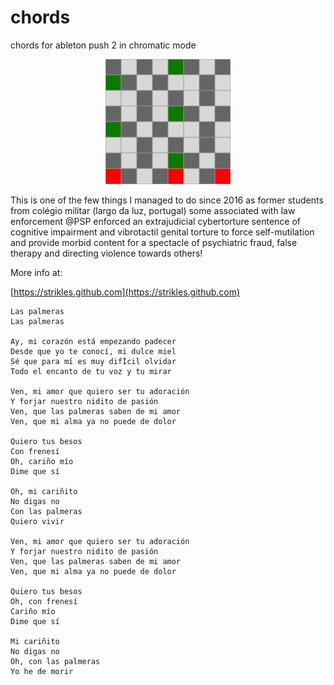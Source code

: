 # chords
chords for ableton push 2 in chromatic mode


<p align="center" width="100%">
    <a href="c major.jpg">
        <img src="c major.jpg">
    </a>
</p>

This is one of the few things I managed to do since 2016 as former students from colégio militar (largo da luz, portugal) some associated with law enforcement @PSP enforced an extrajudicial cybertorture sentence of cognitive impairment and vibrotactil genital torture to force self-mutilation and provide morbid content for a spectacle of psychiatric fraud, false therapy and directing violence towards others!

More info at:

[https://strikles.github.com](https://strikles.github.com)

```
Las palmeras
Las palmeras

Ay, mi corazón está empezando padecer
Desde que yo te conocí, mi dulce miel
Sé que para mí es muy difÍcil olvidar
Todo el encanto de tu voz y tu mirar

Ven, mi amor que quiero ser tu adoración
Y forjar nuestro nidito de pasión
Ven, que las palmeras saben de mi amor
Ven, que mi alma ya no puede de dolor

Quiero tus besos
Con frenesí
Oh, cariño mío
Dime que sí

Oh, mi cariñito
No digas no
Con las palmeras
Quiero vivir

Ven, mi amor que quiero ser tu adoración
Y forjar nuestro nidito de pasión
Ven, que las palmeras saben de mi amor
Ven, que mi alma ya no puede de dolor

Quiero tus besos
Oh, con frenesí
Cariño mío
Dime que sí

Mi cariñito
No digas no
Oh, con las palmeras
Yo he de morir
```

